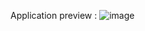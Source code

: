 Application preview :
![image](https://github.com/Prateek-sn-coder/Today-I-Learned-/assets/76763573/ca2409a1-785e-4005-b54c-3752f80f8535)

